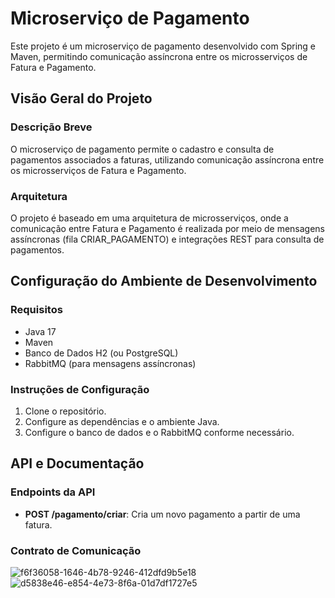 # Microserviço de Pagamento

Este projeto é um microserviço de pagamento desenvolvido com Spring e Maven, permitindo comunicação assíncrona entre os microsserviços de Fatura e Pagamento.

## Visão Geral do Projeto

### Descrição Breve
O microserviço de pagamento permite o cadastro e consulta de pagamentos associados a faturas, utilizando comunicação assíncrona entre os microsserviços de Fatura e Pagamento.

### Arquitetura
O projeto é baseado em uma arquitetura de microsserviços, onde a comunicação entre Fatura e Pagamento é realizada por meio de mensagens assíncronas (fila CRIAR_PAGAMENTO) e integrações REST para consulta de pagamentos.

## Configuração do Ambiente de Desenvolvimento

### Requisitos
- Java 17
- Maven
- Banco de Dados H2 (ou PostgreSQL)
- RabbitMQ (para mensagens assíncronas)

### Instruções de Configuração
1. Clone o repositório.
2. Configure as dependências e o ambiente Java.
3. Configure o banco de dados e o RabbitMQ conforme necessário.

## API e Documentação

### Endpoints da API
- **POST /pagamento/criar**: Cria um novo pagamento a partir de uma fatura.

### Contrato de Comunicação
![f6f36058-1646-4b78-9246-412dfd9b5e18](https://github.com/fernanda-reis/1037-pagamento/assets/116811743/e6991c83-5286-4c99-b79f-fc388a13c504)
![d5838e46-e854-4e73-8f6a-01d7df1727e5](https://github.com/fernanda-reis/1037-pagamento/assets/116811743/07d177f3-e75e-4142-9658-b4564f9ae848)
